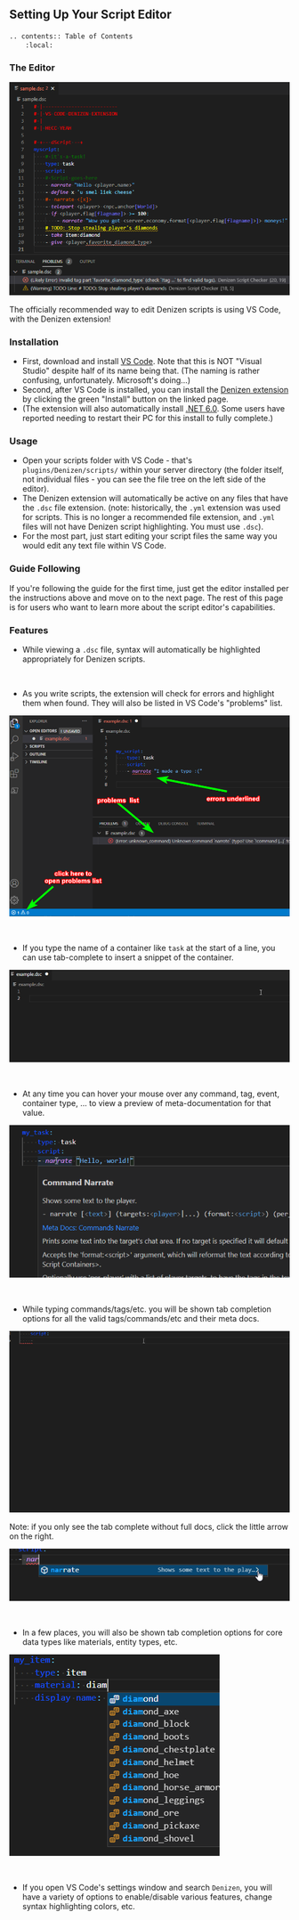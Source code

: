 Setting Up Your Script Editor
-----------------------------

```eval_rst
.. contents:: Table of Contents
    :local:
```

### The Editor

![](images/scripteditor.png)

The officially recommended way to edit Denizen scripts is using VS Code, with the Denizen extension!

### Installation

- First, download and install [VS Code](https://code.visualstudio.com/). Note that this is NOT "Visual Studio" despite half of its name being that. <span class="parens">(The naming is rather confusing, unfortunately. Microsoft's doing...)</span>
- Second, after VS Code is installed, you can install the [Denizen extension](https://marketplace.visualstudio.com/items?itemName=DenizenScript.denizenscript) by clicking the green "Install" button on the linked page.
- <span class="parens">(The extension will also automatically install [.NET 6.0](https://dotnet.microsoft.com/download/dotnet/6.0). Some users have reported needing to restart their PC for this install to fully complete.)</span>

### Usage

- Open your scripts folder with VS Code - that's `plugins/Denizen/scripts/` within your server directory <span class="parens">(the folder itself, not individual files - you can see the file tree on the left side of the editor)</span>.
- The Denizen extension will automatically be active on any files that have the `.dsc` file extension. <span class="parens">(note: historically, the `.yml` extension was used for scripts. This is no longer a recommended file extension, and `.yml` files will not have Denizen script highlighting. You must use `.dsc`).
- For the most part, just start editing your script files the same way you would edit any text file within VS Code.

### Guide Following

If you're following the guide for the first time, just get the editor installed per the instructions above and move on to the next page. The rest of this page is for users who want to learn more about the script editor's capabilities.

### Features

- While viewing a `.dsc` file, syntax will automatically be highlighted appropriately for Denizen scripts.

<br>

- As you write scripts, the extension will check for errors and highlight them when found. They will also be listed in VS Code's "problems" list.

![](images/error-checking.png)

<br>

- If you type the name of a container like `task` at the start of a line, you can use tab-complete to insert a snippet of the container.

![](images/snippet_demo.gif)

<br>

- At any time you can hover your mouse over any command, tag, event, container type, ... to view a preview of meta-documentation for that value.

![](images/hover_meta_doc.png)

<br>

- While typing commands/tags/etc. you will be shown tab completion options for all the valid tags/commands/etc and their meta docs.

![](images/docs_as_you_type.gif)

Note: if you only see the tab complete without full docs, click the little arrow on the right.

![](images/expand_meta_docs.png)

<br>

- In a few places, you will also be shown tab completion options for core data types like materials, entity types, etc.

![](images/item_tab_complete.png)

<br>

- If you open VS Code's settings window and search `Denizen`, you will have a variety of options to enable/disable various features, change syntax highlighting colors, etc.

